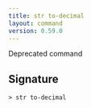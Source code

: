 ```yaml
---
title: str to-decimal
layout: command
version: 0.59.0
---
```


Deprecated command

## Signature

```> str to-decimal ```
